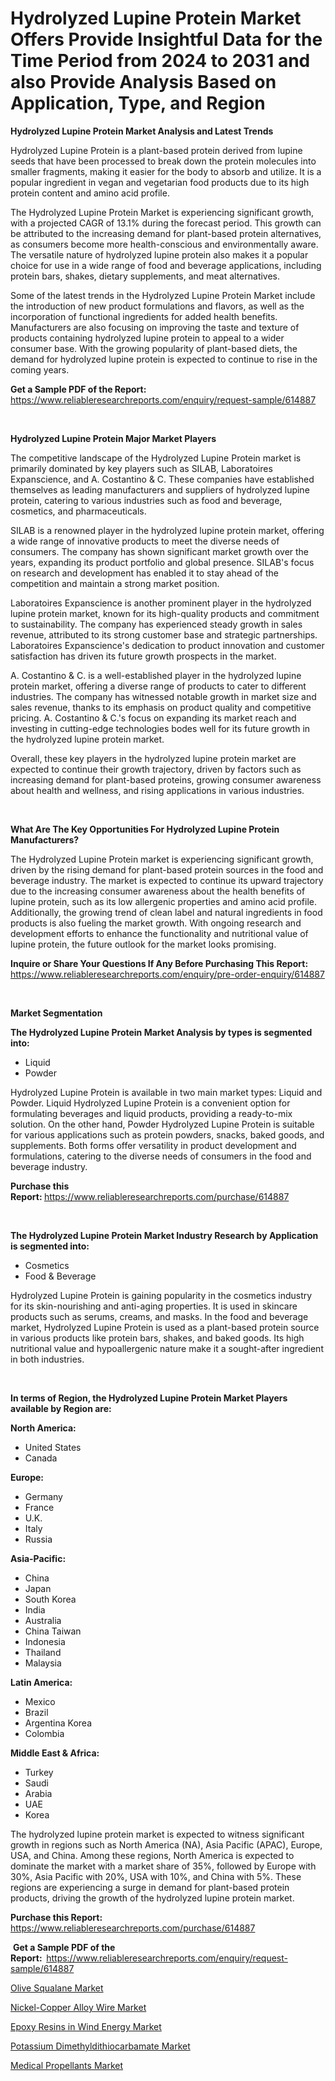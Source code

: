 <p><h1>Hydrolyzed Lupine Protein Market Offers Provide Insightful Data for the Time Period from 2024 to 2031 and also Provide Analysis Based on Application, Type, and Region</h1></p><p><strong>Hydrolyzed Lupine Protein Market Analysis and Latest Trends</strong></p>
<p><p>Hydrolyzed Lupine Protein is a plant-based protein derived from lupine seeds that have been processed to break down the protein molecules into smaller fragments, making it easier for the body to absorb and utilize. It is a popular ingredient in vegan and vegetarian food products due to its high protein content and amino acid profile.</p><p>The Hydrolyzed Lupine Protein Market is experiencing significant growth, with a projected CAGR of 13.1% during the forecast period. This growth can be attributed to the increasing demand for plant-based protein alternatives, as consumers become more health-conscious and environmentally aware. The versatile nature of hydrolyzed lupine protein also makes it a popular choice for use in a wide range of food and beverage applications, including protein bars, shakes, dietary supplements, and meat alternatives.</p><p>Some of the latest trends in the Hydrolyzed Lupine Protein Market include the introduction of new product formulations and flavors, as well as the incorporation of functional ingredients for added health benefits. Manufacturers are also focusing on improving the taste and texture of products containing hydrolyzed lupine protein to appeal to a wider consumer base. With the growing popularity of plant-based diets, the demand for hydrolyzed lupine protein is expected to continue to rise in the coming years.</p></p>
<p><strong>Get a Sample PDF of the Report:&nbsp;</strong> <a href="https://www.reliableresearchreports.com/enquiry/request-sample/614887">https://www.reliableresearchreports.com/enquiry/request-sample/614887</a></p>
<p>&nbsp;</p>
<p><strong>Hydrolyzed Lupine Protein Major Market Players</strong></p>
<p><p>The competitive landscape of the Hydrolyzed Lupine Protein market is primarily dominated by key players such as SILAB, Laboratoires Expanscience, and A. Costantino & C. These companies have established themselves as leading manufacturers and suppliers of hydrolyzed lupine protein, catering to various industries such as food and beverage, cosmetics, and pharmaceuticals.</p><p>SILAB is a renowned player in the hydrolyzed lupine protein market, offering a wide range of innovative products to meet the diverse needs of consumers. The company has shown significant market growth over the years, expanding its product portfolio and global presence. SILAB's focus on research and development has enabled it to stay ahead of the competition and maintain a strong market position.</p><p>Laboratoires Expanscience is another prominent player in the hydrolyzed lupine protein market, known for its high-quality products and commitment to sustainability. The company has experienced steady growth in sales revenue, attributed to its strong customer base and strategic partnerships. Laboratoires Expanscience's dedication to product innovation and customer satisfaction has driven its future growth prospects in the market.</p><p>A. Costantino & C. is a well-established player in the hydrolyzed lupine protein market, offering a diverse range of products to cater to different industries. The company has witnessed notable growth in market size and sales revenue, thanks to its emphasis on product quality and competitive pricing. A. Costantino & C.'s focus on expanding its market reach and investing in cutting-edge technologies bodes well for its future growth in the hydrolyzed lupine protein market.</p><p>Overall, these key players in the hydrolyzed lupine protein market are expected to continue their growth trajectory, driven by factors such as increasing demand for plant-based proteins, growing consumer awareness about health and wellness, and rising applications in various industries.</p></p>
<p>&nbsp;</p>
<p><strong>What Are The Key Opportunities For Hydrolyzed Lupine Protein Manufacturers?</strong></p>
<p><p>The Hydrolyzed Lupine Protein market is experiencing significant growth, driven by the rising demand for plant-based protein sources in the food and beverage industry. The market is expected to continue its upward trajectory due to the increasing consumer awareness about the health benefits of lupine protein, such as its low allergenic properties and amino acid profile. Additionally, the growing trend of clean label and natural ingredients in food products is also fueling the market growth. With ongoing research and development efforts to enhance the functionality and nutritional value of lupine protein, the future outlook for the market looks promising.</p></p>
<p><strong>Inquire or Share Your Questions If Any Before Purchasing This Report:</strong> <a href="https://www.reliableresearchreports.com/enquiry/pre-order-enquiry/614887">https://www.reliableresearchreports.com/enquiry/pre-order-enquiry/614887</a></p>
<p>&nbsp;</p>
<p><strong>Market Segmentation</strong></p>
<p><strong>The Hydrolyzed Lupine Protein Market Analysis by types is segmented into:</strong></p>
<p><ul><li>Liquid</li><li>Powder</li></ul></p>
<p><p>Hydrolyzed Lupine Protein is available in two main market types: Liquid and Powder. Liquid Hydrolyzed Lupine Protein is a convenient option for formulating beverages and liquid products, providing a ready-to-mix solution. On the other hand, Powder Hydrolyzed Lupine Protein is suitable for various applications such as protein powders, snacks, baked goods, and supplements. Both forms offer versatility in product development and formulations, catering to the diverse needs of consumers in the food and beverage industry.</p></p>
<p><strong>Purchase this Report:&nbsp;</strong><a href="https://www.reliableresearchreports.com/purchase/614887">https://www.reliableresearchreports.com/purchase/614887</a></p>
<p>&nbsp;</p>
<p><strong>The Hydrolyzed Lupine Protein Market Industry Research by Application is segmented into:</strong></p>
<p><ul><li>Cosmetics</li><li>Food & Beverage</li></ul></p>
<p><p>Hydrolyzed Lupine Protein is gaining popularity in the cosmetics industry for its skin-nourishing and anti-aging properties. It is used in skincare products such as serums, creams, and masks. In the food and beverage market, Hydrolyzed Lupine Protein is used as a plant-based protein source in various products like protein bars, shakes, and baked goods. Its high nutritional value and hypoallergenic nature make it a sought-after ingredient in both industries.</p></p>
<p>&nbsp;</p>
<p><strong>In terms of Region, the Hydrolyzed Lupine Protein Market Players available by Region are:</strong></p>
<p>
    <p> <strong> North America: </strong>
        <ul>
            <li>United States</li>
            <li>Canada</li>
        </ul>
        </p> 
    <p> <strong> Europe: </strong>
        <ul>
            <li>Germany</li>
            <li>France</li>
            <li>U.K.</li>
            <li>Italy</li>
            <li>Russia</li>
        </ul>
        </p> 
    <p> <strong> Asia-Pacific: </strong>
        <ul>
            <li>China</li>
            <li>Japan</li>
            <li>South Korea</li>
            <li>India</li>
            <li>Australia</li>
            <li>China Taiwan</li>
            <li>Indonesia</li>
            <li>Thailand</li>
            <li>Malaysia</li>
        </ul>
        </p> 
    <p> <strong> Latin America: </strong>
        <ul>
            <li>Mexico</li>
            <li>Brazil</li>
            <li>Argentina Korea</li>
            <li>Colombia</li>
        </ul>
        </p> 
    <p> <strong> Middle East & Africa: </strong>
        <ul>
            <li>Turkey</li>
            <li>Saudi</li>
            <li>Arabia</li>
            <li>UAE</li>
            <li>Korea</li>
        </ul>
    </p>
    </p>
<p><p>The hydrolyzed lupine protein market is expected to witness significant growth in regions such as North America (NA), Asia Pacific (APAC), Europe, USA, and China. Among these regions, North America is expected to dominate the market with a market share of 35%, followed by Europe with 30%, Asia Pacific with 20%, USA with 10%, and China with 5%. These regions are experiencing a surge in demand for plant-based protein products, driving the growth of the hydrolyzed lupine protein market.</p></p>
<p><strong>Purchase this Report: </strong><a href="https://www.reliableresearchreports.com/purchase/614887">https://www.reliableresearchreports.com/purchase/614887</a></p>
<p>&nbsp;<strong>Get a Sample PDF of the Report:&nbsp;&nbsp;</strong><a href="https://www.reliableresearchreports.com/enquiry/request-sample/614887">https://www.reliableresearchreports.com/enquiry/request-sample/614887</a></p>
<p><strong></strong></p>
<p><p><a href="https://github.com/RickHolmes3/Market-Research-Report-List-3/blob/main/olive-squalane-market.md">Olive Squalane Market</a></p><p><a href="https://issuu.com/reportprime-2/docs/nickel-copper-alloy-wire-market-size-2030.pptx">Nickel-Copper Alloy Wire Market</a></p><p><a href="https://issuu.com/reportprime-2/docs/epoxy-resins-in-wind-energy-market-size-2030.pptx">Epoxy Resins in Wind Energy Market</a></p><p><a href="https://github.com/Krish2023na/Market-Research-Report-List-3/blob/main/potassium-dimethyldithiocarbamate-market.md">Potassium Dimethyldithiocarbamate Market</a></p><p><a href="https://github.com/bmorecock/Market-Research-Report-List-2/blob/main/medical-propellants-market.md">Medical Propellants Market</a></p></p>